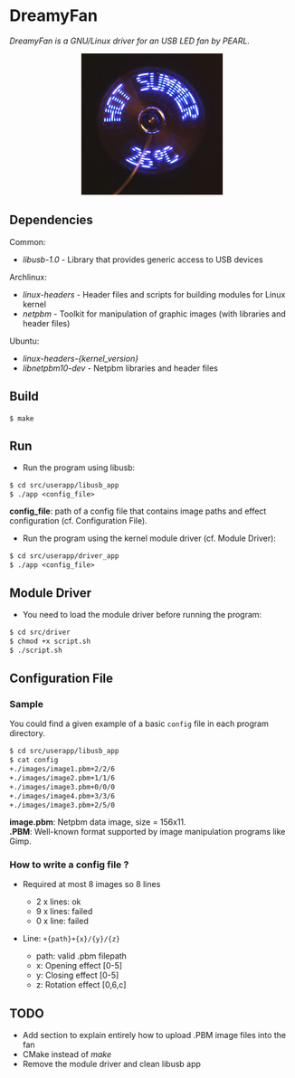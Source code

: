 DreamyFan
=========
*DreamyFan is a GNU/Linux driver for an USB LED fan by PEARL.*

<div style="text-align:center"><img src="fan.jpg" /></div>

## Dependencies

Common:

* *libusb-1.0* - Library that provides generic access to USB devices

Archlinux:

* *linux-headers* - Header files and scripts for building modules for Linux kernel
* *netpbm* - Toolkit for manipulation of graphic images (with libraries and header files)

Ubuntu:

* *linux-headers-{kernel_version}*
* *libnetpbm10-dev* - Netpbm libraries and header files

## Build

```
$ make
```

## Run

* Run the program using libusb:
```
$ cd src/userapp/libusb_app
$ ./app <config_file>
```
**config_file**: path of a config file that contains image paths and effect configuration (cf. Configuration File).

* Run the program using the kernel module driver (cf. Module Driver):
```
$ cd src/userapp/driver_app
$ ./app <config_file>
```

## Module Driver

* You need to load the module driver before running the program:

```
$ cd src/driver
$ chmod +x script.sh
$ ./script.sh
```

## Configuration File

### Sample

You could find a given example of a basic `config` file in each program directory.

```
$ cd src/userapp/libusb_app
$ cat config
+./images/image1.pbm+2/2/6
+./images/image2.pbm+1/1/6
+./images/image3.pbm+0/0/0
+./images/image4.pbm+3/3/6
+./images/image3.pbm+2/5/0
```

**image.pbm**: Netpbm data image, size = 156x11.<br />
**.PBM**: Well-known format supported by image manipulation programs like Gimp.

### How to write a config file ?

* Required at most 8 images so 8 lines
  * 2 x lines: ok
  * 9 x lines: failed
  * 0 x line: failed

* Line: `+{path}+{x}/{y}/{z}`
  * path: valid .pbm filepath
  * x: Opening effect [0-5]
  * y: Closing effect [0-5]
  * z: Rotation effect [0,6,c]

## TODO

* Add section to explain entirely how to upload .PBM image files into the fan
* CMake instead of *make*
* Remove the module driver and clean libusb app
